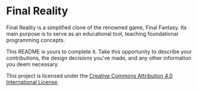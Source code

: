 # Final Reality

Final Reality is a simplified clone of the renowned game, Final Fantasy. Its main purpose is to
serve as an educational tool, teaching foundational programming concepts.

This README is yours to complete it. Take this opportunity to describe your contributions, the
design decisions you've made, and any other information you deem necessary.

This project is licensed under the
[Creative Commons Attribution 4.0 International License](https://creativecommons.org/licenses/by/4.0/).

